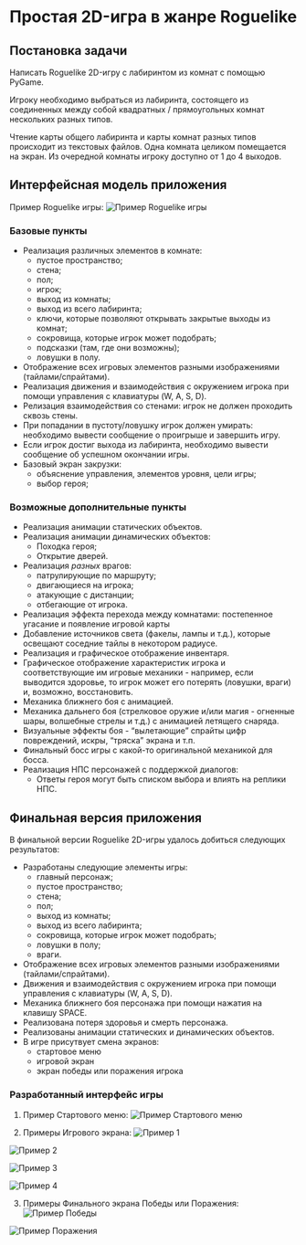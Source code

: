 # Простая 2D-игра в жанре Roguelike


## Постановка задачи
Написать Roguelike 2D-игру с лабиринтом из комнат с помощью PyGame.

Игроку необходимо выбраться из лабиринта, состоящего из соединенных между собой квадратных / прямоугольных комнат нескольких разных типов. 

Чтение карты общего лабиринта и карты комнат разных типов происходит из текстовых файлов. Одна комната целиком помещается на экран. Из очередной комнаты игроку доступно от 1 до 4 выходов. 


## Интерфейсная модель приложения
Пример Roguelike игры:
![Пример Roguelike игры](Example.png)


### Базовые пункты
* Реализация различных элементов в комнате:
    * пустое пространство;
    * стена;
    * пол;
    * игрок;
    * выход из комнаты;
    * выход из всего лабиринта;
    * ключи, которые позволяют открывать закрытые выходы из комнат;
    * сокровища, которые игрок может подобрать;
    * подсказки (там, где они возможны);
    * ловушки в полу. 
* Отображение всех игровых элементов разными изображениями (тайлами/спрайтами). 
* Реализация движения и взаимодействия с окружением игрока при помощи управления с клавиатуры (W, A, S, D). 
* Релизация взаимодействия со стенами: игрок не должен проходить сквозь стены.
* При попадании в пустоту/ловушку игрок должен умирать: необходимо вывести сообщение о проигрыше и завершить игру.
* Если игрок достиг выхода из лабиринта, необходимо вывести сообщение об успешном окончании игры.
* Базовый экран закрузки:
  * объяснение управления, элементов уровня, цели игры;
  * выбор героя;


### Возможные дополнительные пункты
* Реализация анимации статических объектов.
* Реализация анимации динамических объектов:
  * Походка героя;
  * Открытие дверей.
* Реализация *разных* врагов:
  * патрулирующие по маршруту;
  * двигающиеся на игрока;
  * атакующие с дистанции;
  * отбегающие от игрока.
* Реализация эффекта перехода между комнатами: постепенное угасание и появление игровой карты 
* Добавление источников света (факелы, лампы и т.д.), которые освещают соседние тайлы в некотором радиусе.
* Реализация и графическое отображение инвентаря.
* Графическое отображение характеристик игрока и соответствующие им игровые механики - например, если выводится здоровье, то игрок может его потерять (ловушки, враги) и, возможно, восстановить. 
* Механика ближнего боя с анимацией.
* Механика дальнего боя (стрелковое оружие и/или магия - огненные шары, волшебные стрелы и т.д.) с анимацией летящего снаряда.
* Визуальные эффекты боя - “вылетающие” спрайты цифр повреждений, искры, “тряска” экрана и т.п.
* Финальный босс игры с какой-то оригинальной механикой для босса.
* Реализация НПС персонажей с поддержкой диалогов:
  * Ответы героя могут быть списком выбора и влиять на реплики НПС.


## Финальная версия приложения

В финальной версии Roguelike 2D-игры удалось добиться следующих результатов:
* Разработаны следующие элементы игры:
	* главный персонаж;
    * пустое пространство;
    * стена;
    * пол;
    * выход из комнаты;
    * выход из всего лабиринта;
    * сокровища, которые игрок может подобрать;
    * ловушки в полу; 
    * враги.
* Отображение всех игровых элементов разными изображениями (тайлами/спрайтами). 
* Движения и взаимодействия с окружением игрока при помощи управления с клавиатуры (W, A, S, D). 
* Механика ближнего боя персонажа при помощи нажатия на клавишу SPACE. 
* Реализована потеря здоровья и смерть персонажа.
* Реализованы анимации статических и динамических объектов.
* В игре присутвует смена экранов:
	* стартовое меню
	* игровой экран
	* экран победы или поражения игрока


### Разработанный интерфейс игры
1. Пример Стартового меню:
![Пример Стартового меню](example_starting_menu.png)


2. Примеры Игрового экрана:
![Пример 1](example_game_footage_1.png)

![Пример 2](example_game_footage_2.png)

![Пример 3](example_game_footage_3.png)

![Пример 4](example_game_footage_4.png)


3. Примеры Финального экрана Победы или Поражения:
![Пример Победы](example_win_screen.png)

![Пример Поражения](example_lose_screen.png)
